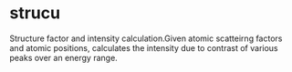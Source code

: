 # strucu
Structure factor and intensity calculation.Given atomic scatteirng factors and atomic positions, calculates the intensity due to contrast of various peaks over an energy range.
